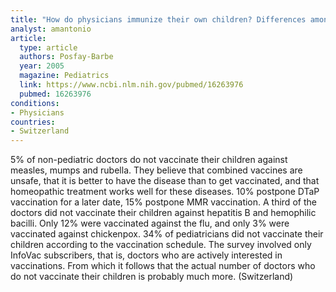 ```yaml
---
title: "How do physicians immunize their own children? Differences among pediatricians and nonpediatricians"
analyst: amantonio
article:
  type: article
  authors: Posfay-Barbe
  year: 2005
  magazine: Pediatrics
  link: https://www.ncbi.nlm.nih.gov/pubmed/16263976
  pubmed: 16263976
conditions:
- Physicians
countries:
- Switzerland
---
```


5% of non-pediatric doctors do not vaccinate their children against measles, mumps and rubella. They believe that combined vaccines are unsafe, that it is better to have the disease than to get vaccinated, and that homeopathic treatment works well for these diseases.
10% postpone DTaP vaccination for a later date, 15% postpone MMR vaccination.
A third of the doctors did not vaccinate their children against hepatitis B and hemophilic bacilli. Only 12% were vaccinated against the flu, and only 3% were vaccinated against chickenpox. 34% of pediatricians did not vaccinate their children according to the vaccination schedule.
The survey involved only InfoVac subscribers, that is, doctors who are actively interested in vaccinations. From which it follows that the actual number of doctors who do not vaccinate their children is probably much more. (Switzerland)
